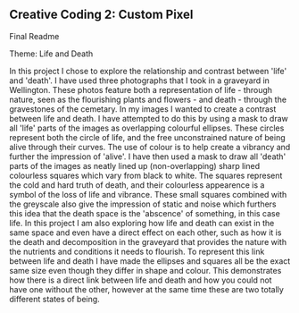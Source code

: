 ## Creative Coding 2: Custom Pixel

Final Readme

Theme: Life and Death

In this project I chose to explore the relationship and contrast between 'life' and 'death'. I have used three photographs that I took in a graveyard in Wellington. These photos feature both a representation of life - through nature, seen as the flourishing plants and flowers - and death - through the gravestones of the cemetary.
In my images I wanted to create a contrast between life and death. I have attempted to do this by using a mask to draw all 'life' parts of the images as overlapping colourful ellipses. These circles represent both the circle of life, and the free unconstrained nature of being alive through their curves. The use of colour is to help create a vibrancy and further the impression of 'alive'. I have then used a mask to draw all 'death' parts of the images as neatly lined up (non-overlapping) sharp lined colourless squares which vary from black to white. The squares represent the cold and hard truth of death, and their colourless appearence is a symbol of the loss of life and vibrance. These small squares combined with the greyscale also give the impression of static and noise which furthers this idea that the death space is the 'abscence' of something, in this case life.
In this project I am also exploring how life and death can exist in the same space and even have a direct effect on each other, such as how it is the death and decomposition in the graveyard that provides the nature with the nutrients and conditions it needs to flourish. To represent this link between life and death I have made the ellipses and squares all be the exact same size even though they differ in shape and colour. This demonstrates how there is a direct link between life and death and how you could not have one without the other, however at the same time these are two totally different states of being. 
